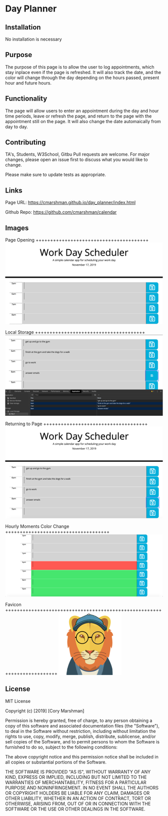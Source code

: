 # Day Planner

## Installation

No installation is necessary

## Purpose
The purpose of this page is to allow the user to log appointments, which stay inplace even if the page is refreshed. It will also track the date, and the color will change through the day depending on the hours passed, present hour and future hours. 

## Functionality
The page will allow users to enter an appointment during the day and hour time periods, leave or refresh the page, and return to the page with the appointment still on the page. It will also change the date automaically from day to day. 

## Contributing
TA's, Students, W3School, Gitbu
Pull requests are welcome. For major changes, please open an issue first to discuss what you would like to change.

Please make sure to update tests as appropriate.

## Links
Page URL: https://cmarshman.github.io/day_planner/index.html

Github Repo: https://github.com/cmarshman/calendar

## Images

Page Opening +++++++++++++++++++++++++++++++++++++++ 
![Page_Opening](assets/images/page_opening.png)

Local Storage ++++++++++++++++++++++++++++++++++++++ 
![Local_Storage](assets/images/local_storage.png)

Returning to Page ++++++++++++++++++++++++++++++++++++ 
![Returning_to_Page](assets/images/return_to_page.png)

Hourly Moments Color Change ++++++++++++++++++++++++++++++++++++
![Moments_Color_Change](assets/images/moments_color_change.png)

Favicon ++++++++++++++++++++++++++++++++++++++++++++++++++++++++++++++++++++++++ 
![lion_favicon](assets/images/lion_favicon.png)

## License
MIT License

Copyright (c) [2019] [Cory Marshman]

Permission is hereby granted, free of charge, to any person obtaining a copy
of this software and associated documentation files (the "Software"), to deal
in the Software without restriction, including without limitation the rights
to use, copy, modify, merge, publish, distribute, sublicense, and/or sell
copies of the Software, and to permit persons to whom the Software is
furnished to do so, subject to the following conditions:

The above copyright notice and this permission notice shall be included in all
copies or substantial portions of the Software.

THE SOFTWARE IS PROVIDED "AS IS", WITHOUT WARRANTY OF ANY KIND, EXPRESS OR
IMPLIED, INCLUDING BUT NOT LIMITED TO THE WARRANTIES OF MERCHANTABILITY,
FITNESS FOR A PARTICULAR PURPOSE AND NONINFRINGEMENT. IN NO EVENT SHALL THE
AUTHORS OR COPYRIGHT HOLDERS BE LIABLE FOR ANY CLAIM, DAMAGES OR OTHER
LIABILITY, WHETHER IN AN ACTION OF CONTRACT, TORT OR OTHERWISE, ARISING FROM,
OUT OF OR IN CONNECTION WITH THE SOFTWARE OR THE USE OR OTHER DEALINGS IN THE
SOFTWARE.